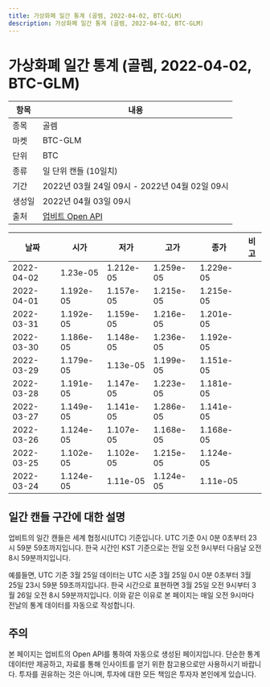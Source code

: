 ```yaml
---
title: 가상화폐 일간 통계 (골렘, 2022-04-02, BTC-GLM)
description: 가상화폐 일간 통계 (골렘, 2022-04-02, BTC-GLM)
---
```



가상화폐 일간 통계 (골렘, 2022-04-02, BTC-GLM)
===

|항목|내용|
|--|--|
|종목|골렘|
|마켓|BTC-GLM|
|단위|BTC|
|종류|일 단위 캔들 (10일치)|
|기간|2022년 03월 24일 09시 - 2022년 04월 02일 09시|
|생성일|2022년 04월 03일 09시|
|출처|[업비트 Open API](https://docs.upbit.com)|


|날짜|시가|저가|고가|종가|비고|
|--|--|--|--|--|--|
|2022-04-02|1.23e-05|1.212e-05|1.259e-05|1.229e-05|    |
|2022-04-01|1.192e-05|1.157e-05|1.215e-05|1.215e-05|    |
|2022-03-31|1.192e-05|1.159e-05|1.216e-05|1.201e-05|    |
|2022-03-30|1.186e-05|1.148e-05|1.236e-05|1.192e-05|    |
|2022-03-29|1.179e-05|1.13e-05|1.199e-05|1.151e-05|    |
|2022-03-28|1.191e-05|1.147e-05|1.223e-05|1.181e-05|    |
|2022-03-27|1.149e-05|1.141e-05|1.286e-05|1.141e-05|    |
|2022-03-26|1.124e-05|1.107e-05|1.168e-05|1.168e-05|    |
|2022-03-25|1.102e-05|1.102e-05|1.215e-05|1.124e-05|    |
|2022-03-24|1.124e-05|1.11e-05|1.124e-05|1.11e-05|    |


일간 캔들 구간에 대한 설명
---


업비트의 일간 캔들은 세계 협정시(UTC) 기준입니다. 
UTC 기준 0시 0분 0초부터 23시 59분 59초까지입니다. 
한국 시간인 KST 기준으로는 전일 오전 9시부터 다음날 오전 8시 59분까지입니다. 


예를들면, UTC 기준 3월 25일 데이터는 UTC 시준 3월 25일 0시 0분 0초부터 3월 25일 23시 59분 59초까지입니다. 
한국 시간으로 표현하면 3월 25일 오전 9시부터 3월 26일 오전 8시 59분까지입니다. 
이와 같은 이유로 본 페이지는 매일 오전 9시마다 전날의 통계 데이터를 자동으로 작성합니다. 


주의
---


본 페이지는 업비트의 Open API를 통하여 자동으로 생성된 페이지입니다. 
단순한 통계 데이터만 제공하고, 자료를 통해 인사이트를 얻기 위한 참고용으로만 사용하시기 바랍니다. 
투자를 권유하는 것은 아니며, 투자에 대한 모든 책임은 투자자 본인에게 있습니다. 
